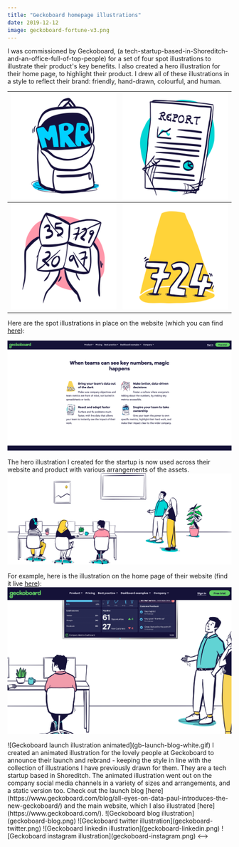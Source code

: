 ```yaml
---
title: "Geckoboard homepage illustrations"
date: 2019-12-12
image: geckoboard-fortune-v3.png
---
```


I was commissioned by Geckoboard, (a tech-startup-based-in-Shoreditch-and-an-office-full-of-top-people) for a set of four spot illustrations to illustrate their product's key benefits. I also created a hero illustration for their home page, to highlight their product. I drew all of these illustrations in a style to reflect their brand: friendly, hand-drawn, colourful, and human. 

| ![Geckoboard homepage backpack illustration](Geckoboard-home-backpack.png)  | ![Geckoboard homepage report illustration](Geckoboard-home-report.png) |
| ------------- | ------------- |
| ![Geckoboard homepage fortune illustration](geckoboard-fortune-v3.png)  | ![Geckoboard homepage spotlight illustration](Geckoboard-home-spotlight.png)  |

Here are the spot illustrations in place on the website (which you can find [here](https://www.geckoboard.com/)):

![Geckoboard homepage bullet point illustrations in place](geckoboard-homebullets-insitu.png)

The hero illustration I created for the startup is now used across their website and product with various arrangements of the assets.
![Geckoboard hero illustration](geckoboard-hero-v6.svg)

For example, here is the illustration on the home page of their website (find it live [here](https://www.geckoboard.com/)): 
![Geckoboard hero illustration in place](geckoboard-hero-insitu.png)

<!-->
![Geckoboard launch illustration animated](gb-launch-blog-white.gif)

I created an animated illustration for the lovely people at Geckoboard to announce their launch and rebrand - keeping the style in line with the collection of illustrations I have previously drawn for them. They are a tech startup based in Shoreditch. The animated illustration went out on the company social media channels in a variety of sizes and arrangements, and a static version too. 

Check out the launch blog [here](https://www.geckoboard.com/blog/all-eyes-on-data-paul-introduces-the-new-geckoboard/) and the main website, which I also illustrated [here](https://www.geckoboard.com/).


![Geckoboard blog illustration](geckoboard-blog.png)
![Geckoboard twitter illustration](geckoboard-twitter.png)
![Geckoboard linkedin illustration](geckoboard-linkedin.png)
![Geckoboard instagram illustration](geckoboard-instagram.png)
<-->

